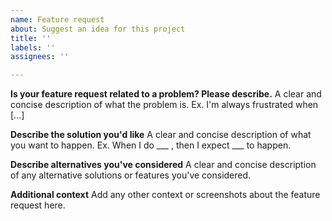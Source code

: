 ```yaml
---
name: Feature request
about: Suggest an idea for this project
title: ''
labels: ''
assignees: ''

---
```


**Is your feature request related to a problem? Please describe.**
A clear and concise description of what the problem is. Ex. I'm always frustrated when [...]

**Describe the solution you'd like**
A clear and concise description of what you want to happen. Ex. When I do ___ , then I expect ___ to happen.

**Describe alternatives you've considered**
A clear and concise description of any alternative solutions or features you've considered.

**Additional context**
Add any other context or screenshots about the feature request here.

